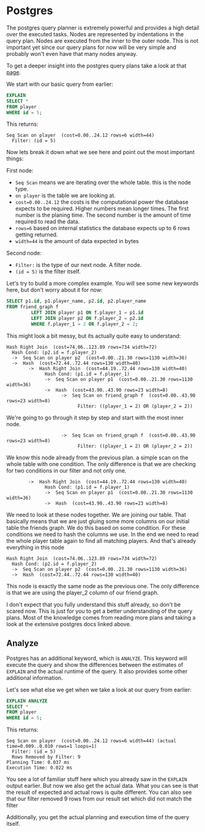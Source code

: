# Postgres

The postgres query planner is extremely powerful and provides a high detail over the executed tasks. Nodes are
represented by indentations in the query plan. Nodes are executed from the inner to the outer node. This is
not important yet since our query plans for now will be very simple and probably won't even have that many nodes anyway.

To get a deeper insight into the postgres query plans take a look at that [page](https://www.postgresql.org/docs/current/using-explain.html).

We start with our basic query from earlier:

```sql
EXPLAIN
SELECT *
FROM player
WHERE id = 5;
```

This returns:

```
Seq Scan on player  (cost=0.00..24.12 rows=6 width=44)
  Filter: (id = 5)
```

Now lets break it down what we see here and point out the most important things:

First node:

- `Seq Scan` means we are iterating over the whole table. this is the node type.
- `on player` is the table we are looking at.
- `cost=0.00..24.12` the costs is the computational power the database expects to be required. Higher numbers mean
  longer times. The first number is the planing time. The second number is the amount of time required to read the data.
- `rows=6` based on internal statistics the database expects up to 6 rows getting returned.
- `width=44` is the amount of data expected in bytes

Second node:

- `Filter:` is the type of our next node. A filter node.
- `(id = 5)` is the filter itself.

Let's try to build a more complex example. You will see some new keywords here, but don't worry about it for now:

```sql
SELECT p1.id, p1.player_name, p2.id, p2.player_name
FROM friend_graph f
         LEFT JOIN player p1 ON f.player_1 = p1.id
         LEFT JOIN player p2 ON f.player_2 = p2.id
         WHERE f.player_1 = 2 OR f.player_2 = 2; 
```

This might look a bit messy, but its actually quite easy to understand:

```
Hash Right Join  (cost=74.06..123.89 rows=734 width=72)
  Hash Cond: (p2.id = f.player_2)
  ->  Seq Scan on player p2  (cost=0.00..21.30 rows=1130 width=36)
  ->  Hash  (cost=72.44..72.44 rows=130 width=40)
        ->  Hash Right Join  (cost=44.19..72.44 rows=130 width=40)
              Hash Cond: (p1.id = f.player_1)
              ->  Seq Scan on player p1  (cost=0.00..21.30 rows=1130 width=36)
              ->  Hash  (cost=43.90..43.90 rows=23 width=8)
                    ->  Seq Scan on friend_graph f  (cost=0.00..43.90 rows=23 width=8)
                          Filter: ((player_1 = 2) OR (player_2 = 2))
```

We're going to go through it step by step and start with the most inner node.

```
                    ->  Seq Scan on friend_graph f  (cost=0.00..43.90 rows=23 width=8)
                          Filter: ((player_1 = 2) OR (player_2 = 2))
```

We know this node already from the previous plan. a simple scan on the whole table with one condition. The only 
difference is that we are checking for two conditions in our filter and not only one.

```
        ->  Hash Right Join  (cost=44.19..72.44 rows=130 width=40)
              Hash Cond: (p1.id = f.player_1)
              ->  Seq Scan on player p1  (cost=0.00..21.30 rows=1130 width=36)
              ->  Hash  (cost=43.90..43.90 rows=23 width=8)
```

We need to look at these nodes together. We are joining our table. That basically means that we are just gluing 
some more columns on our initial table the friends graph. We do this based on some condition. For these conditions we 
need to hash the columns we use. In the end we need to read the whole player table again to find all matching players. 
And that's already everything in this node

```
Hash Right Join  (cost=74.06..123.89 rows=734 width=72)
  Hash Cond: (p2.id = f.player_2)
  ->  Seq Scan on player p2  (cost=0.00..21.30 rows=1130 width=36)
  ->  Hash  (cost=72.44..72.44 rows=130 width=40)
```

This node is exactly the same node as the previous one. The only difference is that we are using the player_2 column 
of our friend graph.

I don't expect that you fully understand this stuff already, so don't be scared now. This is just for you to get a 
better understanding of the query plans. Most of the knowledge comes from reading more plans and taking a look at 
the extensive postgres docs linked above.

## Analyze

Postgres has an additional keyword, which is `ANALYZE`. This keyword will execute the query and show the differences
between the estimates of `EXPLAIN` and the actual runtime of the query. It also provides some other additional
information.

Let's see what else we get when we take a look at our query from earlier:

```sql
EXPLAIN ANALYZE
SELECT *
FROM player
WHERE id = 5;
```

This returns:

```
Seq Scan on player  (cost=0.00..24.12 rows=6 width=44) (actual time=0.009..0.010 rows=1 loops=1)
  Filter: (id = 5)
  Rows Removed by Filter: 9
Planning Time: 0.037 ms
Execution Time: 0.022 ms
```

You see a lot of familiar stuff here which you already saw in the `EXPLAIN` output earlier. But now we also get the
actual data. What you can see is that the result of expected and actual rows is quite different. You can also see
that our filter removed 9 rows from our result set which did not match the filter

Additionally, you get the actual planning and execution time of the query itself.
